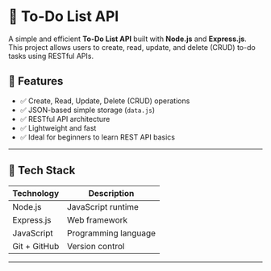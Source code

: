 # 📝 To-Do List API

A simple and efficient **To-Do List API** built with **Node.js** and **Express.js**. This project allows users to create, read, update, and delete (CRUD) to-do tasks using RESTful APIs.

## 📌 Features

- ✅ Create, Read, Update, Delete (CRUD) operations
- ✅ JSON-based simple storage (`data.js`)
- ✅ RESTful API architecture
- ✅ Lightweight and fast
- ✅ Ideal for beginners to learn REST API basics

---

## 🚀 Tech Stack

| Technology | Description |
|------------|-------------|
| Node.js    | JavaScript runtime |
| Express.js | Web framework |
| JavaScript | Programming language |
| Git + GitHub | Version control |

---

